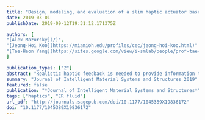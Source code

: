 ```yaml
---
title: "Design, modeling, and evaluation of a slim haptic actuator based on electrorheological fluid"
date: 2019-03-01
publishDate: 2019-09-12T19:31:12.171375Z

authors: [
"[Alex Mazursky](/)", 
"[Jeong-Hoi Koo](https://miamioh.edu/profiles/cec/jeong-hoi-koo.html)"
"[Tae-Heon Yang](https://sites.google.com/view/i-smlab/people/prof-tae-heon-yang?authuser=0)"
]

publication_types: ["2"]
abstract: "Realistic haptic feedback is needed to provide information to users of numerous technologies, such as virtual reality, mobile devices, and robotics. For a device to convey realistic haptic feedback, two touch sensations must be present: tactile feedback and kinesthetic feedback. Although many devices today convey tactile feedback through vibrations, most neglect to incorporate kinesthetic feedback. To address this issue, this study investigates a haptic device with the aim of conveying both kinesthetic and vibrotactile information to users. A prototype based on electrorheological fluids was designed and fabricated. By controlling the electrorheological fluid flow via applied electric fields, the device can generate a range of haptic sensations. The design centered on an elastic membrane that acts as the actuator’s contact surface. Moreover, the control electronics and structural components were integrated into a compact printed circuit board, resulting in a slim device suitable for mobile applications. The device was tested using a dynamic mechanical analyzer to evaluate its performance. The device design was supported with mathematical modeling and was in agreement with experimental results. According to the just-noticeable difference analysis, this range is sufficient to transmit distinct kinesthetic and vibrotactile sensations to users, indicating that the electrorheological fluid–based actuator is capable of conveying haptic feedback."
summary: "Journal of Intelligent Material Systems and Structures 2019"
featured: false
publication: "*Journal of Intelligent Material Systems and Structures*"
tags: ["haptics", "ER fluid"]
url_pdf: "http://journals.sagepub.com/doi/10.1177/1045389X19836172"
doi: "10.1177/1045389X19836172"
---
```


